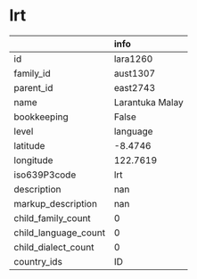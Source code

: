 # lrt
|                      | info            |
|:---------------------|:----------------|
| id                   | lara1260        |
| family_id            | aust1307        |
| parent_id            | east2743        |
| name                 | Larantuka Malay |
| bookkeeping          | False           |
| level                | language        |
| latitude             | -8.4746         |
| longitude            | 122.7619        |
| iso639P3code         | lrt             |
| description          | nan             |
| markup_description   | nan             |
| child_family_count   | 0               |
| child_language_count | 0               |
| child_dialect_count  | 0               |
| country_ids          | ID              |